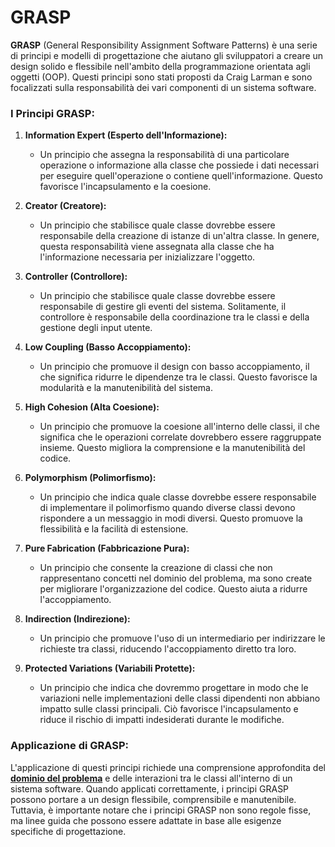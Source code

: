 # GRASP

**GRASP** (General Responsibility Assignment Software Patterns) è una serie di principi e modelli di progettazione che aiutano gli sviluppatori a creare un design solido e flessibile nell'ambito della programmazione orientata agli oggetti (OOP). Questi principi sono stati proposti da Craig Larman e sono focalizzati sulla responsabilità dei vari componenti di un sistema software.

### I Principi GRASP:

1. **Information Expert (Esperto dell'Informazione):**
   - Un principio che assegna la responsabilità di una particolare operazione o informazione alla classe che possiede i dati necessari per eseguire quell'operazione o contiene quell'informazione. Questo favorisce l'incapsulamento e la coesione.

2. **Creator (Creatore):**
   - Un principio che stabilisce quale classe dovrebbe essere responsabile della creazione di istanze di un'altra classe. In genere, questa responsabilità viene assegnata alla classe che ha l'informazione necessaria per inizializzare l'oggetto.

3. **Controller (Controllore):**
   - Un principio che stabilisce quale classe dovrebbe essere responsabile di gestire gli eventi del sistema. Solitamente, il controllore è responsabile della coordinazione tra le classi e della gestione degli input utente.

4. **Low Coupling (Basso Accoppiamento):**
   - Un principio che promuove il design con basso accoppiamento, il che significa ridurre le dipendenze tra le classi. Questo favorisce la modularità e la manutenibilità del sistema.

5. **High Cohesion (Alta Coesione):**
   - Un principio che promuove la coesione all'interno delle classi, il che significa che le operazioni correlate dovrebbero essere raggruppate insieme. Questo migliora la comprensione e la manutenibilità del codice.

6. **Polymorphism (Polimorfismo):**
   - Un principio che indica quale classe dovrebbe essere responsabile di implementare il polimorfismo quando diverse classi devono rispondere a un messaggio in modi diversi. Questo promuove la flessibilità e la facilità di estensione.

7. **Pure Fabrication (Fabbricazione Pura):**
   - Un principio che consente la creazione di classi che non rappresentano concetti nel dominio del problema, ma sono create per migliorare l'organizzazione del codice. Questo aiuta a ridurre l'accoppiamento.

8. **Indirection (Indirezione):**
   - Un principio che promuove l'uso di un intermediario per indirizzare le richieste tra classi, riducendo l'accoppiamento diretto tra loro.

9. **Protected Variations (Variabili Protette):**
   - Un principio che indica che dovremmo progettare in modo che le variazioni nelle implementazioni delle classi dipendenti non abbiano impatto sulle classi principali. Ciò favorisce l'incapsulamento e riduce il rischio di impatti indesiderati durante le modifiche.

### Applicazione di GRASP:

L'applicazione di questi principi richiede una comprensione approfondita del **[dominio del problema](./027_dominio_del_problema.md)** e delle interazioni tra le classi all'interno di un sistema software. Quando applicati correttamente, i principi GRASP possono portare a un design flessibile, comprensibile e manutenibile. Tuttavia, è importante notare che i principi GRASP non sono regole fisse, ma linee guida che possono essere adattate in base alle esigenze specifiche di progettazione.

